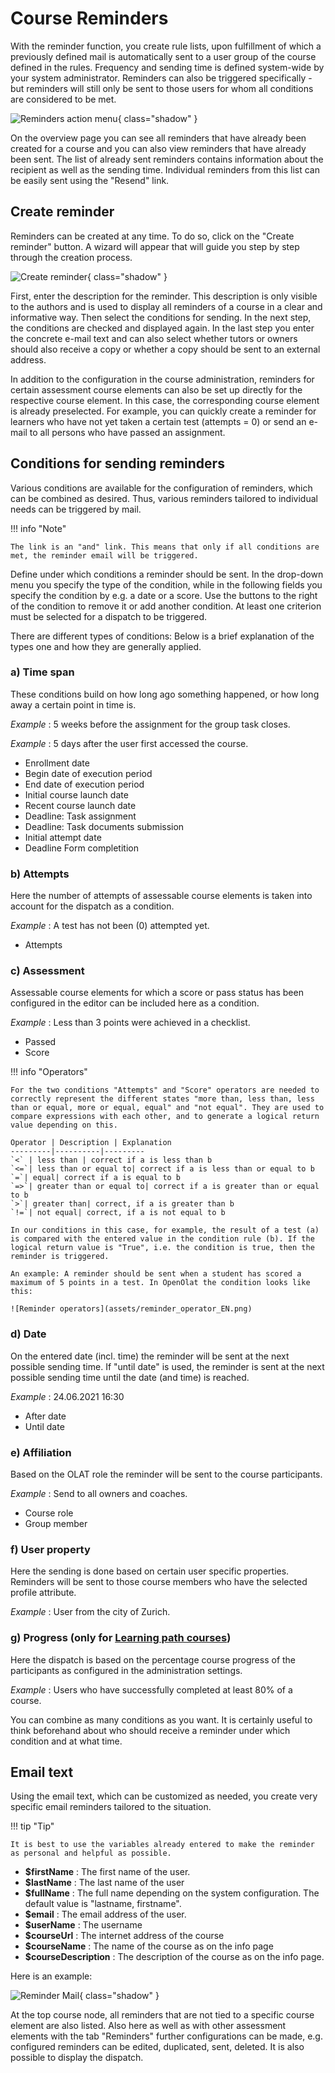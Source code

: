 # Course Reminders

With the reminder function, you create rule lists, upon fulfillment of which a previously defined mail is automatically sent to a user group of the course defined in the rules. Frequency and sending time is defined system-wide by your system administrator. Reminders can also be triggered specifically - but reminders will still only be sent to those users for whom all conditions are considered to be met.

![Reminders action menu](assets/reminders_send_now.png){ class="shadow" }

On the overview page you can see all reminders that have already been created for a course and you can also view reminders that have already been sent.  The list of already sent reminders contains information about the recipient as well as the sending time. Individual reminders from this list can be easily sent using the "Resend" link.

## Create reminder

Reminders can be created at any time. To do so, click on the "Create reminder" button. A wizard will appear that will guide you step by step through the creation process.

![Create reminder](assets/create_reminders.png){ class="shadow" }

First, enter the description for the reminder. This description is only visible to the authors and is used to display all reminders of a course in a clear and informative way. Then select the conditions for sending. In the next step, the conditions are checked and displayed again. In the last step you enter the concrete e-mail text and can also select whether tutors or owners should also receive a copy or whether a copy should be sent to an external address.

In addition to the configuration in the course administration, reminders for certain assessment course elements can also be set up directly for the respective course element. In this case, the corresponding course element is already preselected. For example, you can quickly create a reminder for learners who have not yet taken a certain test (attempts = 0) or send an e-mail to all persons who have passed an assignment.

## Conditions for sending reminders

Various conditions are available for the configuration of reminders, which can be combined as desired. Thus, various reminders tailored to individual needs can be triggered by mail.

!!! info "Note"

    The link is an "and" link. This means that only if all conditions are met, the reminder email will be triggered.

Define under which conditions a reminder should be sent. In the drop-down menu you specify the type of the condition, while in the following fields you specify the condition by e.g. a date or a score. Use the buttons to the right of the condition to remove it or add another condition. At least one criterion must be selected for a dispatch to be triggered.

There are different types of conditions: Below is a brief explanation of the types one and how they are generally applied.

### a) Time span

These conditions build on how long ago something happened, or how long away a certain point in time is.

_Example_ : 5 weeks before the assignment for the group task closes.

_Example_ : 5 days after the user first accessed the course.  
  
* Enrollment date
* Begin date of execution period
* End date of execution period
* Initial course launch date
* Recent course launch date
* Deadline: Task assignment
* Deadline: Task documents submission
* Initial attempt date
* Deadline Form completition

### b) Attempts

Here the number of attempts of assessable course elements is taken into account for the dispatch as a condition.

_Example_ : A test has not been (0) attempted yet.

* Attempts  
  
### c) Assessment

Assessable course elements for which a score or pass status has been configured in the editor can be included here as a condition.

_Example_ : Less than 3 points were achieved in a checklist.
  
* Passed
* Score

!!! info "Operators"

    For the two conditions "Attempts" and "Score" operators are needed to correctly represent the different states "more than, less than, less than or equal, more or equal, equal" and "not equal". They are used to compare expressions with each other, and to generate a logical return value depending on this.

    Operator | Description | Explanation
    ---------|----------|---------
    `<` | less than | correct if a is less than b
    `<=`| less than or equal to| correct if a is less than or equal to b
    `=`| equal| correct if a is equal to b
    `=>`| greater than or equal to| correct if a is greater than or equal to b
    `>`| greater than| correct, if a is greater than b
    `!=`| not equal| correct, if a is not equal to b

    In our conditions in this case, for example, the result of a test (a) is compared with the entered value in the condition rule (b). If the logical return value is "True", i.e. the condition is true, then the reminder is triggered.

    An example: A reminder should be sent when a student has scored a maximum of 5 points in a test. In OpenOlat the condition looks like this:

    ![Reminder operators](assets/reminder_operator_EN.png)

### d) Date

On the entered date (incl. time) the reminder will be sent at the next possible sending time. If "until date" is used, the reminder is sent at the next possible sending time until the date (and time) is reached.

_Example_ : 24.06.2021 16:30  
  
* After date
* Until date

### e) Affiliation

Based on the OLAT role the reminder will be sent to the course participants.

_Example_ : Send to all owners and coaches.  
  
* Course role
* Group member

### f) User property

Here the sending is done based on certain user specific properties. Reminders will be sent to those course members who have the selected profile attribute.

_Example_ : User from the city of Zurich.  
  
### g) Progress (only for [Learning path courses](../course_create/Learning_path_course.md))

Here the dispatch is based on the percentage course progress of the participants as configured in the administration settings.

_Example_ : Users who have successfully completed at least 80% of a course.  
  
You can combine as many conditions as you want. It is certainly useful to think beforehand about who should receive a reminder under which condition and at what time.

## Email text

Using the email text, which can be customized as needed, you create very specific email reminders tailored to the situation.

!!! tip "Tip"

    It is best to use the variables already entered to make the reminder as personal and helpful as possible.

* **$firstName** : The first name of the user.
* **$lastName** : The last name of the user
* **$fullName** : The full name depending on the system configuration. The default value is "lastname, firstname".
* **$email** : The email address of the user.
* **$userName** : The username
* **$courseUrl** : The internet address of the course
* **$courseName** : The name of the course as on the info page
* **$courseDescription** : The description of the course as on the info page.

Here is an example:

![Reminder Mail](assets/Erinnerung_Mail-Text.png){ class="shadow" }

At the top course node, all reminders that are not tied to a specific course element are also listed. Also here as well as with other assessment elements with the tab "Reminders" further configurations can be made, e.g. configured reminders can be edited, duplicated, sent, deleted. It is also possible to display the dispatch.
